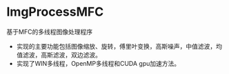 # ImgProcessMFC
基于MFC的多线程图像处理程序
  * 实现的主要功能包括图像缩放、旋转，傅里叶变换，高斯噪声，中值滤波，均值滤波，高斯滤波，双边滤波。
  * 实现了WIN多线程，OpenMP多线程和CUDA gpu加速方法。
